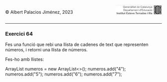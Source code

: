 <div style="display: flex; width: 100%;">
    <div style="flex: 1; padding: 0px;">
        <p>© Albert Palacios Jiménez, 2023</p>
    </div>
    <div style="flex: 1; padding: 0px; text-align: right;">
        <img src="../../assets/ieti.png" height="32" alt="Logo de IETI" style="max-height: 32px;">
    </div>
</div>
<hr/>

### Exercici 64

Fes una funció que rebi una llista de cadenes de text que representen números, i retorni una llista de números.

Fes-ho amb llistes:

ArrayList<String> numeros = new ArrayList<>();
numeros.add("4");
numeros.add("5");
numeros.add("6");
numeros.add("7");

